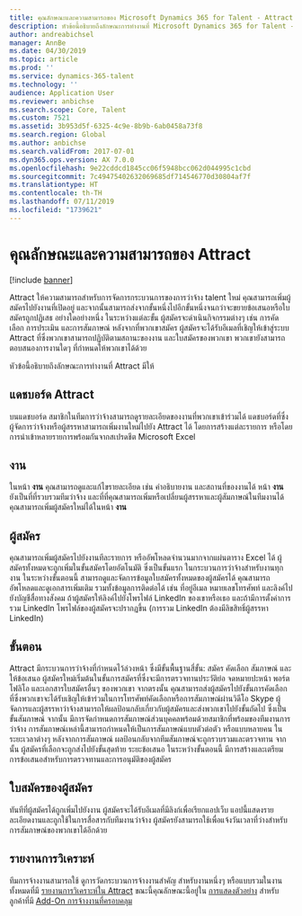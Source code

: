 ```yaml
---
title: คุณลักษณะและความสามารถของ Microsoft Dynamics 365 for Talent - Attract
description: หัวข้อนี้อธิบายถึงลักษณะการทำงานที่ Microsoft Dynamics 365 for Talent - Attract มีสำหรับการจัดการกระบวนการว่าจ้างผู้มีความสามารถพิเศษใหม่
author: andreabichsel
manager: AnnBe
ms.date: 04/30/2019
ms.topic: article
ms.prod: ''
ms.service: dynamics-365-talent
ms.technology: ''
audience: Application User
ms.reviewer: anbichse
ms.search.scope: Core, Talent
ms.custom: 7521
ms.assetid: 3b953d5f-6325-4c9e-8b9b-6ab0458a73f8
ms.search.region: Global
ms.author: anbichse
ms.search.validFrom: 2017-07-01
ms.dyn365.ops.version: AX 7.0.0
ms.openlocfilehash: 9e22cddcd1845cc06f5948bcc062d044995c1cbd
ms.sourcegitcommit: 7c49475402632069685df714546770d30804af7f
ms.translationtype: HT
ms.contentlocale: th-TH
ms.lasthandoff: 07/11/2019
ms.locfileid: "1739621"
---
```

# <a name="attract-features-and-capabilities"></a>คุณลักษณะและความสามารถของ Attract

[!include [banner](includes/banner.md)]

Attract ให้ความสามารถสำหรับการจัดการกระบวนการของการว่าจ้าง talent ใหม่ คุณสามารถเพิ่มผู้สมัครไปยังงานที่เปิดอยู่ และจากนั้นสามารถส่งจากขั้นหนึ่งไปอีกขั้นหนึ่งจนกว่าจะขยายข้อเสนอหรือใบสมัครถูกปฏิเสธ อย่างใดอย่างหนึ่ง ในระหว่างแต่ละขั้น ผู้สมัครจะดำเนินกิจกรรมต่างๆ เช่น การคัดเลือก การประเมิน และการสัมภาษณ์ หลังจากที่พวกเขาสมัคร ผู้สมัครจะได้รับอีเมลที่เชิญให้เข้าสู่ระบบ Attract ที่ซึ่งพวกเขาสามารถปฏิบัติตามสถานะของงาน และใบสมัครของพวกเขา พวกเขายังสามารถตอบสนองการงานใดๆ ที่กำหนดให้พวกเขาได้ด้วย

หัวข้อนี้อธิบายถึงลักษณะการทำงานที่ Attract มีให้

## <a name="attract-dashboard"></a>แดชบอร์ด Attract
บนแดชบอร์ด สมาชิกในทีมการว่าจ้างสามารถดูรายละเอียดของงานที่พวกเขาเข้าร่วมได้ แดชบอร์ดที่ซึ่งผู้จัดการว่าจ้างหรือผู้สรรหาสามารถเพิ่มงานใหม่ไปยัง Attract ได้ โดยการสร้างแต่ละรายการ หรือโดยการนำเข้าหลายรายการพร้อมกันจากสเปรดชีต Microsoft Excel

## <a name="jobs"></a>งาน
ในหน้า **งาน** คุณสามารถดูและแก้ไขรายละเอียด เช่น คำอธิบายงาน และสถานที่ของงานได้ หน้า **งาน** ยังเป็นที่ที่รวบรวมทีมว่าจ้าง และที่ที่คุณสามารถเพิ่มหรือเปลี่ยนผู้สรรหาและผู้สัมภาษณ์ในทีมงานได้ คุณสามารถเพิ่มผู้สมัครใหม่ได้ในหน้า **งาน**

## <a name="candidates"></a>ผู้สมัคร
คุณสามารถเพิ่มผู้สมัครไปยังงานทีละรายการ หรืออัพโหลดจำนวนมากจากแผ่นตาราง Excel ได้ ผู้สมัครทั้งหมดจะถูกเพิ่มในขั้นสมัครโดยอัตโนมัติ ซึ่งเป็นขั้นแรก ในกระบวนการว่าจ้างสำหรับงานทุกงาน ในระหว่างขั้นตอนนี้ สามารถดูและจัดการข้อมูลใบสมัครทั้งหมดของผู้สมัครได้ คุณสามารถอัพโหลดและดูเอกสารเพิ่มเติม รวมทั้งข้อมูลการติดต่อได้ เช่น ที่อยู่อีเมล หมายเลขโทรศัพท์ และลิงค์ไปยังบัญชีสื่อทางสังคม ถ้าผู้สมัครให้ลิงค์ไปยังโพรไฟล์ LinkedIn ของเขาหรือเธอ และถ้ามีการตั้งค่าการรวม LinkedIn โพรไฟล์ของผู้สมัครจะปรากฏขึ้น (การรวม LinkedIn ต้องมีลิขสิทธิ์ผู้สรรหา LinkedIn)

## <a name="stages"></a>ขั้นตอน
Attract มีกระบวนการว่าจ้างที่กำหนดไว้ล่วงหน้า ซึ่งมีขั้นพื้นฐานสี่ขั้น: สมัคร คัดเลือก สัมภาษณ์ และให้ข้อเสนอ ผู้สมัครใหม่เริ่มต้นในขั้นการสมัครที่ซึ่งจะมีการตรวจทานประวัติย่อ จดหมายปะหน้า พอร์ตโฟลิโอ และเอกสารใบสมัครอื่นๆ ของพวกเขา จากตรงนั้น คุณสามารถส่งผู้สมัครไปยังขั้นการคัดเลือก ที่ซึ่งพวกเขาจะได้รับเชิญให้เข้าร่วมในการโทรศัพท์คัดเลือกหรือการสัมภาษณ์ผ่านวิดีโอ Skype ผู้จัดการและผู้สรรหาว่าจ้างสามารถให้ผลป้อนกลับเกี่ยวกับผู้สมัครและส่งพวกเขาไปยังขั้นถัดไป ซึ่งเป็นขั้นสัมภาษณ์ จากนั้น มีการจัดกำหนดการสัมภาษณ์ส่วนบุคคลพร้อมด้วยสมาชิกที่พร้อมของทีมงานการว่าจ้าง การสัมภาษณ์เหล่านี้สามารถกำหนดให้เป็นการสัมภาษณ์แบบตัวต่อตัว หรือแบบหลายคน ในระยะเวลาต่างๆ หลังจากการสัมภาษณ์ ผลป้อนกลับจากทีมสัมภาษณ์จะถูกรวบรวมและตรวจทาน จากนั้น ผู้สมัครที่เลือกจะถูกส่งไปยังขั้นสุดท้าย ระยะข้อเสนอ ในระหว่างขั้นตอนนี้ มีการสร้างและเตรียมการข้อเสนอสำหรับการตรวจทานและการอนุมัติของผู้สมัคร

## <a name="candidate-app"></a>ใบสมัครของผู้สมัคร
ทันทีที่ผู้สมัครได้ถูกเพิ่มไปยังงาน ผู้สมัครจะได้รับอีเมลที่มีลิงก์เพื่อเรียกแอปเว็บ แอปนี้แสดงรายละเอียดงานและถูกใช้ในการสื่อสารกับทีมงานว่าจ้าง ผู้สมัครยังสามารถใช้เพื่อแจ้งวันเวลาที่ว่างสำหรับการสัมภาษณ์ของพวกเขาได้อีกด้วย

## <a name="analytic-reports"></a>รายงานการวิเคราะห์
ทีมการจ้างงานสามารถใช้ ดูการวัดกระบวนการจ้างงานสำคัญ สำหรับงานหนึ่งๆ หรือแบบรวมในงานทั้งหมดที่มี [รายงานการวิเคราะห์ใน Attract](analytic-reports.md) ขณะนี้คุณลักษณะนี้อยู่ใน [การแสดงตัวอย่าง](access-preview-feature.md) สำหรับลูกค้าที่มี [Add-On การจ้างงานที่ครอบคลุม](attract-comprehensive-hiring.md)
